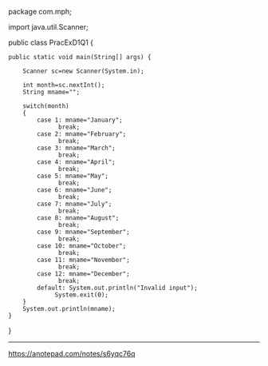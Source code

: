 package com.mph;

import java.util.Scanner;

public class PracExD1Q1 {

	public static void main(String[] args) {
		
		Scanner sc=new Scanner(System.in);
		
		int month=sc.nextInt();
		String mname="";
		
		switch(month)
		{
			case 1: mname="January";
				  break;	
			case 2: mname="February";
				  break;	
			case 3: mname="March";
				  break;	
			case 4: mname="April";
				  break;	
			case 5: mname="May";
				  break;	
			case 6: mname="June";
				  break;
			case 7: mname="July";
				  break;	
			case 8: mname="August";
				  break;	
			case 9: mname="September";
				  break;	
			case 10: mname="October";
				  break;	
			case 11: mname="November";
				  break;	
			case 12: mname="December";
				  break;		
			default: System.out.println("Invalid input");
				 System.exit(0);
		}
		System.out.println(mname);
	}

	

}

--------------------------------------
https://anotepad.com/notes/s6yqc76q
